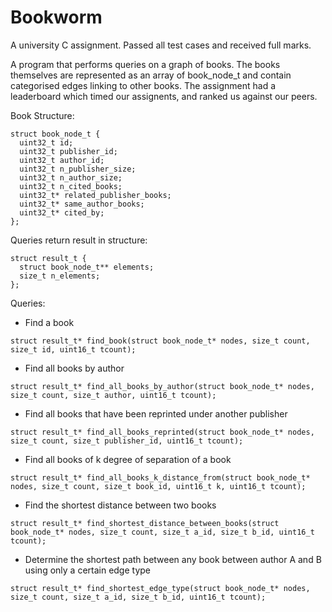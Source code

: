 # Bookworm
A university C assignment. Passed all test cases and received full marks.

A program that performs queries on a graph of books.
The books themselves are represented as an array of book_node_t and contain categorised edges linking to other books. 
The assignment had a leaderboard which timed our assignents, and ranked us against our peers. 

Book Structure:
```
struct book_node_t {
  uint32_t id;
  uint32_t publisher_id;
  uint32_t author_id;
  uint32_t n_publisher_size;
  uint32_t n_author_size;
  uint32_t n_cited_books;
  uint32_t* related_publisher_books;
  uint32_t* same_author_books;
  uint32_t* cited_by;
};
```

Queries return result in structure:
```
struct result_t {
  struct book_node_t** elements;
  size_t n_elements;
};
```

Queries:
  - Find a book
  
  ``` struct result_t* find_book(struct book_node_t* nodes, size_t count, size_t id, uint16_t tcount); ```
  - Find all books by author
  
  ```struct result_t* find_all_books_by_author(struct book_node_t* nodes, size_t count, size_t author, uint16_t tcount);```

  - Find all books that have been reprinted under another publisher
  
  ```struct result_t* find_all_books_reprinted(struct book_node_t* nodes, size_t count, size_t publisher_id, uint16_t tcount);```

  - Find all books of k degree of separation of a book
  
  ```struct result_t* find_all_books_k_distance_from(struct book_node_t* nodes, size_t count, size_t book_id, uint16_t k, uint16_t tcount);```

  - Find the shortest distance between two books
  
  ```struct result_t* find_shortest_distance_between_books(struct book_node_t* nodes, size_t count, size_t a_id, size_t b_id, uint16_t tcount);```

  - Determine the shortest path between any book between author A and B using only a certain edge type
  
  ```struct result_t* find_shortest_edge_type(struct book_node_t* nodes, size_t count, size_t a_id, size_t b_id, uint16_t tcount);```


